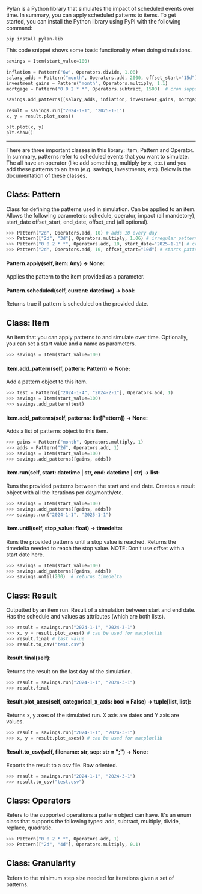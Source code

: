 

Pylan is a Python library that simulates the impact of scheduled events over time. In summary, you can apply scheduled patterns to items. To get started, you can install the Python library using PyPi with the following command:

```
pip install pylan-lib
```

This code snippet shows some basic functionality when doing simulations.

```python
savings = Item(start_value=100)

inflation = Pattern("6w", Operators.divide, 1.08)
salary_adds = Pattern("month", Operators.add, 2000, offset_start="15d")  # every month at the 15th
investment_gains = Pattern("month", Operators.multiply, 1.1)
mortgage = Pattern("0 0 2 * *", Operators.subtract, 1500)  # cron support

savings.add_patterns([salary_adds, inflation, investment_gains, mortgage])

result = savings.run("2024-1-1", "2025-1-1")
x, y = result.plot_axes()

plt.plot(x, y)
plt.show()
```

---

There are three important classes in this library: Item, Pattern and Operator. In summary, patterns refer to scheduled events that you want to simulate. The all have an operator (like add something, multiply by x, etc.) and you add these patterns to an item (e.g. savings, investments, etc). Below is the documentation of these classes.


## Class: Pattern

Class for defining the patterns used in simulation. Can be applied to an item. Allows
the following parameters: schedule, operator, impact (all mandetory), start_date
offset_start, end_date, offset_end (all optional).

```python
>>> Pattern("2d", Operators.add, 10) # adds 10 every day
>>> Pattern(["2d", "3d"], Operators.multiply, 1.06) # irregular patterns through lists
>>> Pattern("0 0 2 * *", Operators.add, 10, start_date="2025-1-1") # cron schedule, hardcoded min date
>>> Pattern("2d", Operators.add, 10, offset_start="10d") # starts pattern 10 days later.
```

#### Pattern.apply(self, item: Any) -> None:


Applies the pattern to the item provided as a parameter.

#### Pattern.scheduled(self, current: datetime) -> bool:


Returns true if pattern is scheduled on the provided date.

## Class: Item

An item that you can apply patterns to and simulate over time. Optionally, you can set
a start value and a name as parameters.

```python
>>> savings = Item(start_value=100)
```

#### Item.add_pattern(self, pattern: Pattern) -> None:


Add a pattern object to this item.

```python
>>> test = Pattern(["2024-1-4", "2024-2-1"], Operators.add, 1)
>>> savings = Item(start_value=100)
>>> savings.add_pattern(test)
```

#### Item.add_patterns(self, patterns: list[Pattern]) -> None:


Adds a list of patterns object to this item.

```python
>>> gains = Pattern("month", Operators.multiply, 1)
>>> adds = Pattern("2d", Operators.add, 1)
>>> savings = Item(start_value=100)
>>> savings.add_patterns([gains, adds])
```

#### Item.run(self, start: datetime | str, end: datetime | str) -> list:


Runs the provided patterns between the start and end date. Creates a result
object with all the iterations per day/month/etc.

```python
>>> savings = Item(start_value=100)
>>> savings.add_patterns([gains, adds])
>>> savings.run("2024-1-1", "2025-1-1")
```

#### Item.until(self, stop_value: float) -> timedelta:


Runs the provided patterns until a stop value is reached. Returns the timedelta
needed to reach the stop value. NOTE: Don't use offset with a start date here.

```python
>>> savings = Item(start_value=100)
>>> savings.add_patterns([gains, adds])
>>> savings.until(200)  # returns timedelta
```

## Class: Result

Outputted by an item run. Result of a simulation between start and end date. Has the
schedule and values as attributes (which are both lists).

```python
>>> result = savings.run("2024-1-1", "2024-3-1")
>>> x, y = result.plot_axes() # can be used for matplotlib
>>> result.final # last value
>>> result.to_csv("test.csv")
```

#### Result.final(self):


Returns the result on the last day of the simulation.

```python
>>> result = savings.run("2024-1-1", "2024-3-1")
>>> result.final
```

#### Result.plot_axes(self, categorical_x_axis: bool = False) -> tuple[list, list]:


Returns x, y axes of the simulated run. X axis are dates and Y axis are values.

```python
>>> result = savings.run("2024-1-1", "2024-3-1")
>>> x, y = result.plot_axes() # can be used for matplotlib
```

#### Result.to_csv(self, filename: str, sep: str = ";") -> None:


Exports the result to a csv file. Row oriented.

```python
>>> result = savings.run("2024-1-1", "2024-3-1")
>>> result.to_csv("test.csv")
```

## Class: Operators

Refers to the supported operations a pattern object can have. It's an enum class that
supports the following types: add, subtract, multiply, divide, replace, quadratic.

```python
>>> Pattern("0 0 2 * *", Operators.add, 1)
>>> Pattern(["2d", "4d"], Operators.multiply, 0.1)
```

## Class: Granularity

Refers to the minimum step size needed for iterations given a set of patterns.

